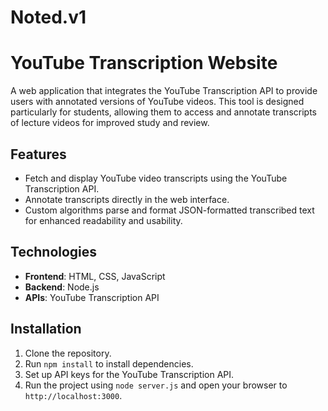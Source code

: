 # Noted.v1
# YouTube Transcription Website

A web application that integrates the YouTube Transcription API to provide users with annotated versions of YouTube videos. This tool is designed particularly for students, allowing them to access and annotate transcripts of lecture videos for improved study and review.

## Features
- Fetch and display YouTube video transcripts using the YouTube Transcription API.
- Annotate transcripts directly in the web interface.
- Custom algorithms parse and format JSON-formatted transcribed text for enhanced readability and usability.

## Technologies
- **Frontend**: HTML, CSS, JavaScript
- **Backend**: Node.js
- **APIs**: YouTube Transcription API

## Installation
1. Clone the repository.
2. Run `npm install` to install dependencies.
3. Set up API keys for the YouTube Transcription API.
4. Run the project using `node server.js` and open your browser to `http://localhost:3000`.
